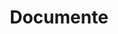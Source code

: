 ---
layout: site-pages
permalink: /site-pages
title: Documente
nav_order: 1
excerpt: "Cautare avansata a documentelor. Organizeaza documentele asa cum iti doresti. Trimite echipei sau prietenilor."
---